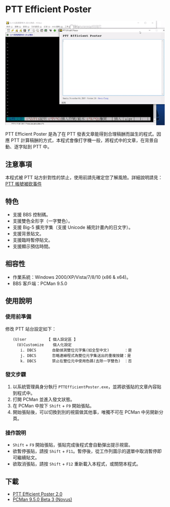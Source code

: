 # PTT Efficient Poster

![demo](https://raw.githubusercontent.com/changyuheng/ptt-efficient-poster/master/demo.gif)

PTT Efficient Poster 是為了在 PTT 發表文章能得到合理稿酬而誕生的程式。因應 PTT 計算稿酬的方式，本程式會像打字機一般，將程式中的文章，在背景自動、逐字貼到 PTT 中。

## 注意事項

本程式被 PTT 站方針對性的禁止，使用前請先確定您了解風險。詳細說明請見：[PTT 帳號被砍事件](http://changyuheng.github.io/2015/ptt-%E5%B8%B3%E8%99%9F%E8%A2%AB%E7%A0%8D%E4%BA%8B%E4%BB%B6.html)

## 特色

* 支援 BBS 控制碼。
* 支援雙色全形字（一字雙色）。
* 支援 Big-5 擴充字集（支援 Unicode 補完計畫內的日文字）。
* 支援背景貼文。
* 支援臨時暫停貼文。
* 支援顯示預估時間。

## 相容性

* 作業系統：Windows 2000/XP/Vista/7/8/10 (x86 & x64)。
* BBS 客戶端：PCMan 9.5.0

## 使用說明

### 使用前準備

修改 PTT 站台設定如下：

```
　　(U)ser         【 個人設定區 】
　　　(U)Customize    個人化設定
　　　　i. DBCS       自動偵測雙位元字集(如全型中文)　　　　：是
　　　　j. DBCS       忽略連線程式為雙位元字集送出的重複按鍵：是
　　　　k. DBCS       禁止在雙位元中使用色碼(去除一字雙色)　：否
```

### 發文步驟

1. 以系統管理員身分執行 `PTTEfficientPoster.exe`，並將欲張貼的文章內容貼到程式中。
2. 打開 PCMan 並進入發文狀態。
3. 在 PCMan 中按下 `Shift` + `F9` 開始張貼。
4. 開始張貼後，可以切換到別的視窗做其他事，唯獨不可在 PCMan 中另開新分頁。

### 操作說明

* `Shift` + `F9` 開始張貼，張貼完成後程式會自動彈出提示視窗。
* 欲暫停張貼，請按 `Shift` + `F11`。暫停後，從工作列圖示的選單中取消暫停即可繼續貼文。
* 欲取消張貼，請按 `Shift` + `F12` 重新載入本程式，或關閉本程式。

## 下載

* [PTT Efficient Poster 2.0](https://raw.githubusercontent.com/changyuheng/ptt-efficient-poster/master/bin/PTTEfficientPoster.exe)
* [PCMan 9.5.0 Beta 3 (Novus)](https://raw.githubusercontent.com/changyuheng/ptt-efficient-poster/master/bin/PCMan.exe)
